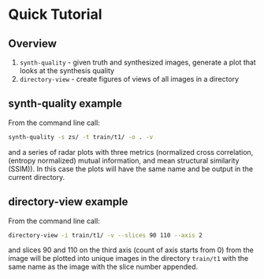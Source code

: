 # Quick Tutorial

## Overview

1) `synth-quality` - given truth and synthesized images, generate a plot that looks at the synthesis quality
2) `directory-view` - create figures of views of all images in a directory

## synth-quality example

From the command line call:

```bash
synth-quality -s zs/ -t train/t1/ -o . -v
```

and a series of radar plots with three metrics (normalized cross correlation, (entropy normalized) mutual information,
and mean structural similarity (SSIM)). In this case the plots will have the same name and be output in the current directory.

## directory-view example

From the command line call:

```bash
directory-view -i train/t1/ -v --slices 90 110 --axis 2
```

and slices 90 and 110 on the third axis (count of axis starts from 0)
from the image will be plotted into unique images in the directory `train/t1`
with the same name as the image with the slice number appended.
